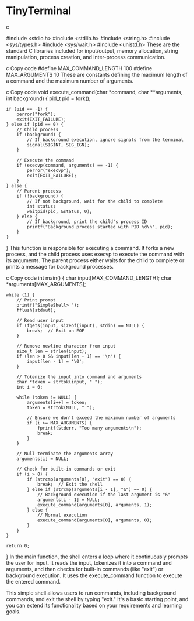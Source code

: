 # TinyTerminal
c

#include <stdio.h>
#include <stdlib.h>
#include <string.h>
#include <sys/types.h>
#include <sys/wait.h>
#include <unistd.h>
These are the standard C libraries included for input/output, memory allocation, string manipulation, process creation, and inter-process communication.

c
Copy code
#define MAX_COMMAND_LENGTH 100
#define MAX_ARGUMENTS 10
These are constants defining the maximum length of a command and the maximum number of arguments.

c
Copy code
void execute_command(char *command, char **arguments, int background) {
    pid_t pid = fork();

    if (pid == -1) {
        perror("fork");
        exit(EXIT_FAILURE);
    } else if (pid == 0) {
        // Child process
        if (background) {
            // If background execution, ignore signals from the terminal
            signal(SIGINT, SIG_IGN);
        }

        // Execute the command
        if (execvp(command, arguments) == -1) {
            perror("execvp");
            exit(EXIT_FAILURE);
        }
    } else {
        // Parent process
        if (!background) {
            // If not background, wait for the child to complete
            int status;
            waitpid(pid, &status, 0);
        } else {
            // If background, print the child's process ID
            printf("Background process started with PID %d\n", pid);
        }
    }
}
This function is responsible for executing a command. It forks a new process, and the child process uses execvp to execute the command with its arguments. The parent process either waits for the child to complete or prints a message for background processes.

c
Copy code
int main() {
    char input[MAX_COMMAND_LENGTH];
    char *arguments[MAX_ARGUMENTS];

    while (1) {
        // Print prompt
        printf("SimpleShell> ");
        fflush(stdout);

        // Read user input
        if (fgets(input, sizeof(input), stdin) == NULL) {
            break;  // Exit on EOF
        }

        // Remove newline character from input
        size_t len = strlen(input);
        if (len > 0 && input[len - 1] == '\n') {
            input[len - 1] = '\0';
        }

        // Tokenize the input into command and arguments
        char *token = strtok(input, " ");
        int i = 0;

        while (token != NULL) {
            arguments[i++] = token;
            token = strtok(NULL, " ");

            // Ensure we don't exceed the maximum number of arguments
            if (i >= MAX_ARGUMENTS) {
                fprintf(stderr, "Too many arguments\n");
                break;
            }
        }

        // Null-terminate the arguments array
        arguments[i] = NULL;

        // Check for built-in commands or exit
        if (i > 0) {
            if (strcmp(arguments[0], "exit") == 0) {
                break;  // Exit the shell
            } else if (strcmp(arguments[i - 1], "&") == 0) {
                // Background execution if the last argument is "&"
                arguments[i - 1] = NULL;
                execute_command(arguments[0], arguments, 1);
            } else {
                // Normal execution
                execute_command(arguments[0], arguments, 0);
            }
        }
    }

    return 0;
}
In the main function, the shell enters a loop where it continuously prompts the user for input. It reads the input, tokenizes it into a command and arguments, and then checks for built-in commands (like "exit") or background execution. It uses the execute_command function to execute the entered command.

This simple shell allows users to run commands, including background commands, and exit the shell by typing "exit." It's a basic starting point, and you can extend its functionality based on your requirements and learning goals.





